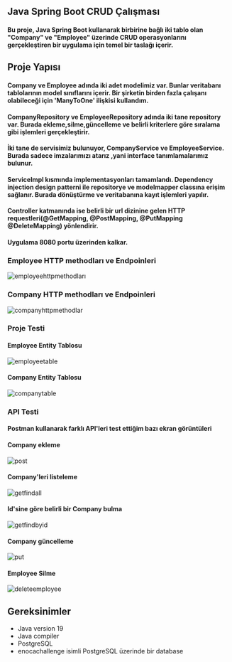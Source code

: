 ## Java Spring Boot CRUD Çalışması
#### Bu proje, Java Spring Boot kullanarak birbirine bağlı iki tablo olan "Company" ve "Employee" üzerinde CRUD operasyonlarını gerçekleştiren bir uygulama için temel bir taslağı içerir.
## Proje Yapısı
#### Company ve Employee adında iki adet modelimiz var. Bunlar veritabanı tablolarının model sınıflarını içerir. Bir şirketin birden fazla çalışanı olabileceği için 'ManyToOne' ilişkisi kullandım.
#### CompanyRepository ve EmployeeRepository adında iki tane repository var. Burada ekleme,silme,güncelleme ve belirli kriterlere göre sıralama gibi işlemleri gerçekleştirir.
#### İki tane de servisimiz bulunuyor, CompanyService ve EmployeeService. Burada sadece imzalarımızı atarız ,yani interface tanımlamalarımız bulunur.
#### ServiceImpl kısmında implementasyonları tamamlandı. Dependency injection design patterni ile repositorye ve modelmapper classına erişim sağlanır. Burada dönüştürme ve veritabanına kayıt işlemleri yapılır.
#### Controller katmanında ise belirli bir url dizinine gelen HTTP requestleri(@GetMapping, @PostMapping, @PutMapping @DeleteMapping) yönlendirir.
#### Uygulama 8080 portu üzerinden kalkar.

### Employee HTTP methodları ve Endpoinleri
![employeehttpmethodları](https://github.com/GizemTuran/Java-SpringBoot-CRUD/assets/78648500/03177348-3a4e-4957-9f8d-61fb2dc449a2)

### Company HTTP methodları ve Endpoinleri
![companyhttpmethodlar](https://github.com/GizemTuran/Java-SpringBoot-CRUD/assets/78648500/c411b24c-9eb4-4b13-a308-429388bb935e)

### Proje Testi

#### Employee Entity Tablosu
![employeetable](https://github.com/GizemTuran/Java-SpringBoot-CRUD/assets/78648500/730bca9f-7e06-401c-bb66-a29c73cf746a)

#### Company Entity Tablosu
![companytable](https://github.com/GizemTuran/Java-SpringBoot-CRUD/assets/78648500/2d0c855b-1392-4cc4-804b-4c4fef9490a4)

### API Testi
#### Postman kullanarak farklı API'leri test ettiğim bazı ekran görüntüleri

#### Company ekleme
![post](https://github.com/GizemTuran/Java-SpringBoot-CRUD/assets/78648500/f1704362-fa1e-4a5f-bc27-e3910ba68a06)

#### Company'leri listeleme
![getfindall](https://github.com/GizemTuran/Java-SpringBoot-CRUD/assets/78648500/4ed520a8-8894-47f9-a798-14f7aef1caa5)

#### Id'sine göre belirli bir Company bulma
![getfindbyid](https://github.com/GizemTuran/Java-SpringBoot-CRUD/assets/78648500/06af6095-90f6-41ab-8c8f-d76e6577c04d)

#### Company güncelleme
![put](https://github.com/GizemTuran/Java-SpringBoot-CRUD/assets/78648500/8c6d85f8-2c94-4fcf-8b4d-62bdd18b3828)

#### Employee Silme
![deleteemployee](https://github.com/GizemTuran/Java-SpringBoot-CRUD/assets/78648500/fc46ff42-116d-4865-a838-7e53e222aed0)

## Gereksinimler
- Java version 19
- Java compiler
- PostgreSQL
- enocachallenge isimli PostgreSQL üzerinde bir database




